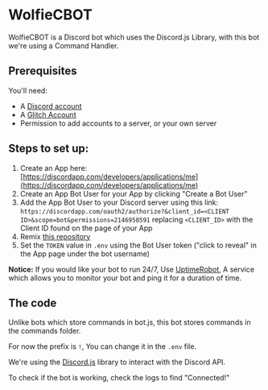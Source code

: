 # WolfieCBOT

WolfieCBOT is a Discord bot which uses the Discord.js Library, with this bot we're using a Command Handler.

## Prerequisites

You'll need:
 - A [Discord account](https://discordapp.com/register)
 - A [Glitch Account](https://glitch.com)
 - Permission to add accounts to a server, or your own server

## Steps to set up:

1. Create an App here: [https://discordapp.com/developers/applications/me](https://discordapp.com/developers/applications/me)
2. Create an App Bot User for your App by clicking "Create a Bot User"
3. Add the App Bot User to your Discord server using this link: `https://discordapp.com/oauth2/authorize?&client_id=<CLIENT ID>&scope=bot&permissions=2146958591` replacing `<CLIENT_ID>` with the Client ID found on the page of your App
4. Remix [this repository](https://glitch.com/~wolfiecbot-old)
5. Set the `TOKEN` value in `.env` using the Bot User token ("click to reveal" in the App page under the bot username)

**Notice:** If you would like your bot to run 24/7, Use [UptimeRobot](https://uptimerobot.com/), A service which allows you to monitor your bot and ping it for a duration of time.

## The code

Unlike bots which store commands in bot.js, this bot stores commands in the commands folder.

For now the prefix is `!`, You can change it in the `.env` file.

We're using the [Discord.js](https://discord.js.org/#/) library to interact with the Discord API.

To check if the bot is working, check the logs to find "Connected!"
